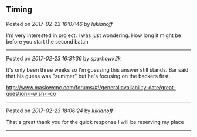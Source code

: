 ## Timing
Posted on *2017-02-23 16:07:46* by *lukianoff*

I'm very interested in project. I was just wondering. How long it might be before you start the second batch

---

Posted on *2017-02-23 16:31:36* by *sparhawk2k*

It's only been three weeks so I'm guessing this answer still stands. Bar said that his guess was "summer" but he's focusing on the backers first.

http://www.maslowcnc.com/forums/#!/general:availability-date/great-question-i-wish-i-co

---

Posted on *2017-02-23 18:06:24* by *lukianoff*

That's great thank you for the quick  response I will be reserving my place

---

